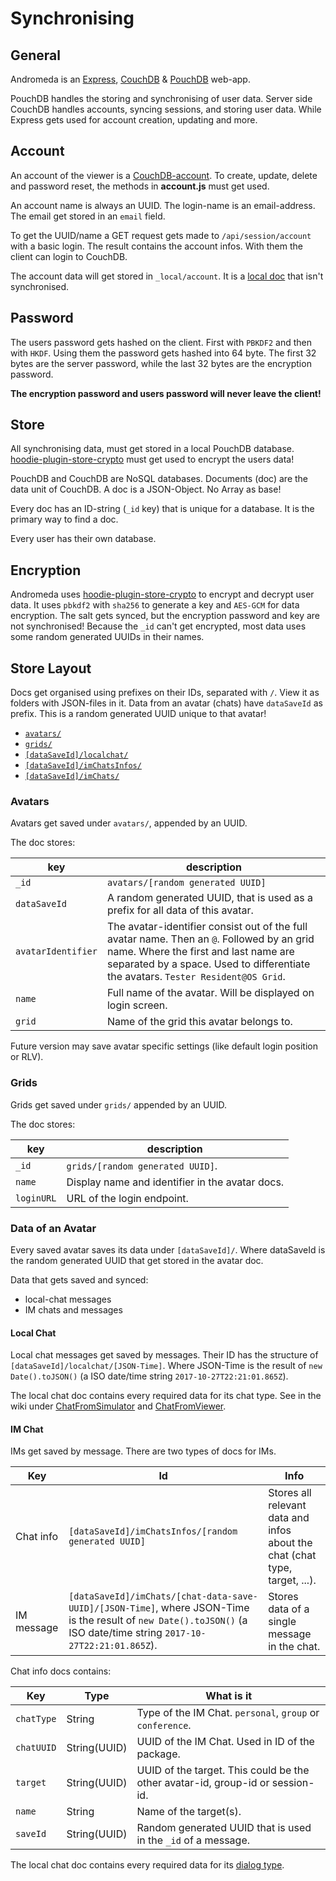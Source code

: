 # Synchronising

## General

Andromeda is an [Express](https://expressjs.com/), [CouchDB](https://couchdb.apache.org/) & [PouchDB](https://pouchdb.com/) web-app.

PouchDB handles the storing and synchronising of user data.
Server side CouchDB handles accounts, syncing sessions, and storing user data.
While Express gets used for account creation, updating and more.

## Account

An account of the viewer is a [CouchDB-account](https://docs.couchdb.org/en/stable/intro/security.html). To create, update, delete and password reset, the methods in __account.js__ must get used.

An account name is always an UUID. The login-name is an email-address.
The email get stored in an `email` field.

To get the UUID/name a GET request gets made to `/api/session/account` with a basic login. The result contains the account infos. With them the client can login to CouchDB.

The account data will get stored in `_local/account`.
It is a [local doc](https://docs.couchdb.org/en/stable/api/local.html) that isn't synchronised.

## Password

The users password gets hashed on the client. First with `PBKDF2` and then with `HKDF`.
Using them the password gets hashed into 64 byte. The first 32 bytes are the server password,
while the last 32 bytes are the encryption password.

__The encryption password and users password will never leave the client!__

## Store

All synchronising data, must get stored in a local PouchDB database.
[hoodie-plugin-store-crypto](https://github.com/Terreii/hoodie-plugin-store-crypto) must get used to encrypt the users data!

PouchDB and CouchDB are NoSQL databases. Documents (doc) are the data unit of CouchDB.
A doc is a JSON-Object. No Array as base!

Every doc has an ID-string (`_id` key) that is unique for a database. It is the primary way to find a doc.

Every user has their own database.

## Encryption

Andromeda uses [hoodie-plugin-store-crypto](https://github.com/Terreii/hoodie-plugin-store-crypto) to encrypt and decrypt user data.
It uses `pbkdf2` with `sha256` to generate a key and `AES-GCM` for data encryption.
The salt gets synced, but the encryption password and key are not synchronised!
Because the `_id` can't get encrypted, most data uses some random generated UUIDs in their names.

## Store Layout

Docs get organised using prefixes on their IDs, separated with `/`. View it as folders with JSON-files in it.
Data from an avatar (chats) have `dataSaveId` as prefix. This is a random generated UUID unique to that avatar!
- [`avatars/`](#avatars)
- [`grids/`](#grids)
- [`[dataSaveId]/localchat/`](#local-chat)
- [`[dataSaveId]/imChatsInfos/`](#im-chat)
- [`[dataSaveId]/imChats/`](#im-chat)

### Avatars

Avatars get saved under `avatars/`, appended by an UUID.

The doc stores:

key | description
---|---
`_id` | `avatars/[random generated UUID]`
`dataSaveId` | A random generated UUID, that is used as a prefix for all data of this avatar.
`avatarIdentifier` | The avatar-identifier consist out of the full avatar name. Then an `@`. Followed by an grid name. Where the first and last name are separated by a space. Used to differentiate the avatars. `Tester Resident@OS Grid`.
`name` | Full name of the avatar. Will be displayed on login screen.
`grid` | Name of the grid this avatar belongs to.

Future version may save avatar specific settings (like default login position or RLV).

### Grids

Grids get saved under `grids/` appended by an UUID.

The doc stores:

key | description
---|---
`_id` | `grids/[random generated UUID]`.
`name` | Display name and identifier in the avatar docs.
`loginURL` | URL of the login endpoint.

### Data of an Avatar

Every saved avatar saves its data under `[dataSaveId]/`. Where dataSaveId is the random generated UUID that get stored in the avatar doc.

Data that gets saved and synced:
- local-chat messages
- IM chats and messages

#### Local Chat

Local chat messages get saved by messages. Their ID has the structure of `[dataSaveId]/localchat/[JSON-Time]`. Where JSON-Time is the result of `new Date().toJSON()` (a ISO date/time string `2017-10-27T22:21:01.865Z`).

The local chat doc contains every required data for its chat type. See in the wiki under [ChatFromSimulator](http://wiki.secondlife.com/wiki/ChatFromSimulator) and [ChatFromViewer](http://wiki.secondlife.com/wiki/ChatFromViewer).

#### IM Chat

IMs get saved by message. There are two types of docs for IMs.

Key | Id | Info
----|----|----
Chat info | `[dataSaveId]/imChatsInfos/[random generated UUID]` | Stores all relevant data and infos about the chat (chat type, target, ...).
IM message | `[dataSaveId]/imChats/[chat-data-save-UUID]/[JSON-Time]`, where JSON-Time is the result of `new Date().toJSON()` (a ISO date/time string `2017-10-27T22:21:01.865Z`). | Stores data of a single message in the chat.

Chat info docs contains:

Key | Type | What is it
----|------|------------
`chatType` | String | Type of the IM Chat. `personal`, `group` or `conference`.
`chatUUID` | String(UUID) | UUID of the IM Chat. Used in ID of the package.
`target` | String(UUID) | UUID of the target. This could be the other avatar-id, group-id or session-id.
`name` | String | Name of the target(s).
`saveId` | String(UUID) | Random generated UUID that is used in the `_id` of a message.

The local chat doc contains every required data for its [dialog type](http://wiki.secondlife.com/wiki/ImprovedInstantMessage).
